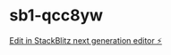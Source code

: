 # sb1-qcc8yw

[Edit in StackBlitz next generation editor ⚡️](https://stackblitz.com/~/github.com/Sukewarm/sb1-qcc8yw)